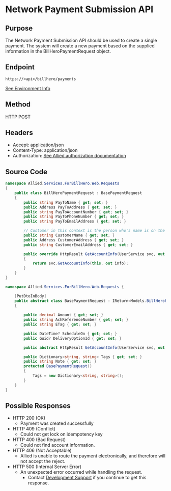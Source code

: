 
# Network Payment Submission API

## Purpose

The Network Payment Submission API should be used to create a single payment. The system will create a new payment based on the supplied information in the BillHeroPaymentRequest object.

## Endpoint

`https://<api>/billhero/payments`

[See Environment Info](http://alliedpayment.github.io/docs/api/environments)

## Method

HTTP POST

## Headers

* Accept: application/json
* Content-Type: application/json
* Authorization: [See Allied authorization documentation](http://alliedpayment.github.io/docs/api/Authorization)

## Source Code

``` c#
namespace Allied.Services.ForBillHero.Web.Requests
{
    public class BillHeroPaymentRequest : BasePaymentRequest 
    {
        public string PayToName { get; set; }
        public Address PayToAddress { get; set; }
        public string PayToAccountNumber { get; set; }
        public string PayToPhoneNumber { get; set; }
        public string PayToEmailAddress { get; set; }

        // Customer in this context is the person who's name is on the bill at the biller.
        public string CustomerName { get; set; }
        public Address CustomerAddress { get; set; }
        public string CustomerEmailAddress { get; set; }

        public override HttpResult GetAccountInfo(UserService svc, out UserService.AccountInfo info)
        {
            return svc.GetAccountInfo(this, out info);
        }
    }
}
```

``` c#
namespace Allied.Services.ForBillHero.Web.Requests {

    [PutDtoInBody]
    public abstract class BasePaymentRequest : IReturn<Models.BillHeroPayment>
    {
        
        public decimal Amount { get; set; }
        public string AchReferenceNumber { get; set; }
        public string ETag { get; set; }

        public DateTime? ScheduleOn { get; set; }
        public Guid? DeliveryOptionId { get; set; }

        public abstract HttpResult GetAccountInfo(UserService svc, out UserService.AccountInfo info);

        public Dictionary<string, string> Tags { get; set; }
        public string Note { get; set; }
        protected BasePaymentRequest()
        {
            Tags = new Dictionary<string, string>();
        }
    }
}
```

## Possible Responses

* HTTP 200 (OK)
  * Payment was created successfully
* HTTP 409 (Conflict)
  * Could not get lock on idempotency key
* HTTP 400 (Bad Request)
  * Could not find account information.
* HTTP 406 (Not Acceptable)
  * Allied is unable to route the payment electronically, and therefore will not accept the reject.
* HTTP 500 (Internal Server Error)
  * An unexpected error occurred while handling the request.
    * Contact [Development Support](mailto:developmentsupport@alliedpayment.com) if you continue to get this response.
